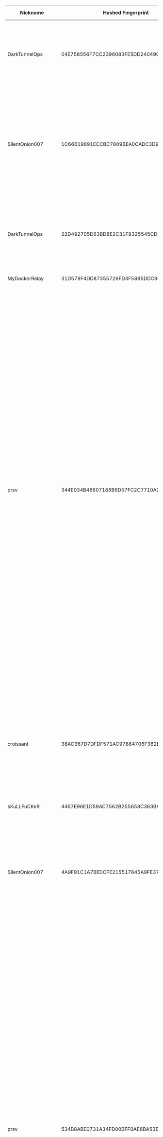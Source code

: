 | Nickname |  Hashed Fingerprint	| Or Addresses | Contact | Running | Flags | Last Seen | First Seen | Last Restarted | Advertised Bandwidth | Platform | Version | Version Status | Recommended Version | Verified hostnames | Exit policy |
|---|---|---|---|---|---|---|---|---|---|---|---|---|---|---|---|
|DarkTunnelOps | 04E758556F7CC2396083FE5DD24049059A30F7E9 | ["46.246.92.35:32768"] | email: admin@darktunnel.org | true | Exit, Fast, Running, V2Dir, Valid | 2025-08-06 18:00:00 | 2025-08-06 08:00:00 | 2025-08-05 08:01:08 | 215040 | Tor 0.4.8.17 on Linux | 0.4.8.17 | recommended | true | N/A | ["reject 0.0.0.0/8:*","reject 169.254.0.0/16:*","reject 127.0.0.0/8:*","reject 192.168.0.0/16:*","reject 10.0.0.0/8:*","reject 172.16.0.0/12:*","reject 46.246.92.35:*","accept *:80","accept *:443","accept *:465","accept *:993","reject *:*"]|
|SilentOnion007 | 1C66619891ECCBC7809BEA0CADC3D986B700BD77 | ["176.124.33.103:1723"] | tutanota.com | true | Exit, Running, V2Dir, Valid | 2025-08-06 18:00:00 | 2025-08-06 09:00:00 | 2025-08-05 08:09:03 | 0 | Tor 0.4.8.17 on Linux | 0.4.8.17 | recommended | true | N/A | ["reject 0.0.0.0/8:*","reject 169.254.0.0/16:*","reject 127.0.0.0/8:*","reject 192.168.0.0/16:*","reject 10.0.0.0/8:*","reject 172.16.0.0/12:*","reject 176.124.33.103:*","accept *:20-23","accept *:25","accept *:53","accept *:110","accept *:143","accept *:465","accept *:587","accept *:993","accept *:995","accept *:80","accept *:443","reject *:*"]|
|DarkTunnelOps | 22D492705D63BD8E2C31F9325545CDD3013B0AD2 | ["46.246.92.35:25000"] | email: admin@darktunnel.org | true | Exit, Fast, Running, V2Dir, Valid | 2025-08-06 18:00:00 | 2025-08-06 08:00:00 | 2025-08-05 08:01:41 | 125952 | Tor 0.4.8.17 on Linux | 0.4.8.17 | recommended | true | N/A | ["reject 0.0.0.0/8:*","reject 169.254.0.0/16:*","reject 127.0.0.0/8:*","reject 192.168.0.0/16:*","reject 10.0.0.0/8:*","reject 172.16.0.0/12:*","reject 46.246.92.35:*","accept *:80","accept *:443","accept *:465","accept *:993","reject *:*"]|
|MyDockerRelay | 31D579F4DD87355726FD3F5885DDC9BC618F7862 | ["83.167.224.198:9001"] | Random Person <nobody AT example dot com> | true | Running, V2Dir, Valid | 2025-08-06 18:00:00 | 2025-08-06 12:00:00 | 2025-08-06 11:46:48 | 0 | Tor 0.4.8.14 on Linux | 0.4.8.14 | recommended | true | ["83-167-224-198.static.masterinter.net"] | ["reject *:*"]|
|prsv | 344E034B48607188B6D57FC2C7710A2472415C2A | ["87.120.222.33:9200"] | email:admin[]prsv.ch url:https://prsv.ch/ proof:uri-rsa ciissversion:2 | true | Exit, Running, V2Dir, Valid | 2025-08-06 18:00:00 | 2025-08-06 05:00:00 | 2025-08-06 04:34:46 | 0 | Tor 0.4.8.17 on Linux | 0.4.8.17 | recommended | true | N/A | ["reject 0.0.0.0/8:*","reject 169.254.0.0/16:*","reject 127.0.0.0/8:*","reject 192.168.0.0/16:*","reject 10.0.0.0/8:*","reject 172.16.0.0/12:*","reject 87.120.222.33:*","accept *:43","accept *:53","accept *:79-81","accept *:194","accept *:220","accept *:389","accept *:443","accept *:531","accept *:543-544","accept *:554","accept *:563","accept *:636","accept *:706","accept *:853","accept *:873","accept *:902-904","accept *:981","accept *:989-995","accept *:1194","accept *:1220","accept *:1293","accept *:1500","accept *:1533","accept *:1677","accept *:1723","accept *:1755","accept *:1863","accept *:2082","accept *:2083","accept *:2086-2087","accept *:2095-2096","accept *:2102-2104","accept *:3128","accept *:3690","accept *:4321","accept *:4643","accept *:5050","accept *:5190","accept *:5222-5223","accept *:5228","accept *:6660-6669","accept *:6679","accept *:6697","accept *:8000","accept *:8008","accept *:8074","accept *:8080","accept *:8082","accept *:8087-8088","accept *:8332-8333","accept *:8443","accept *:8888","accept *:9418","accept *:9999","accept *:10000","accept *:11371","accept *:19294","accept *:19638","accept *:50002","accept *:64738","reject *:*"]|
|croissant | 38AC367D7DFDF571AC97884706F362EF62E632AB | ["164.132.58.8:9001","[2001:41d0:401:3000::1f88]:9001"] | N/A | false | Exit, Running, V2Dir, Valid | 2025-08-06 16:00:00 | 2025-08-06 11:00:00 | 2025-08-06 10:14:51 | 0 | Tor 0.4.8.17 on Linux | 0.4.8.17 | recommended | true | ["vps-c5048050.vps.ovh.net"] | ["reject 0.0.0.0/8:*","reject 169.254.0.0/16:*","reject 127.0.0.0/8:*","reject 192.168.0.0/16:*","reject 10.0.0.0/8:*","reject 172.16.0.0/12:*","reject 164.132.58.8:*","reject *:25","reject *:119","reject *:135-139","reject *:445","reject *:563","reject *:1214","reject *:4661-4666","reject *:6346-6429","reject *:6699","reject *:6881-6999","reject *:51413","accept *:*"]|
|sKuLLFuCKeR | 4467E96E1D59AC7562B255658C363BA16B1EDDE6 | ["220.240.20.56:5310"] | <+61411399629> | false | Running, V2Dir, Valid | 2025-08-06 16:00:00 | 2025-08-06 16:00:00 | 2025-08-06 15:46:04 | 0 | Tor 0.4.8.16 on Linux | 0.4.8.16 | recommended | true | N/A | ["reject *:*"]|
|SilentOnion007 | 4A9F91C1A7BEDCFE215517845A9FE37FCAD12DC4 | ["176.124.33.103:16000"] | tutanota.com | true | Exit, Running, V2Dir, Valid | 2025-08-06 18:00:00 | 2025-08-06 09:00:00 | 2025-08-05 08:10:44 | 0 | Tor 0.4.8.17 on Linux | 0.4.8.17 | recommended | true | N/A | ["reject 0.0.0.0/8:*","reject 169.254.0.0/16:*","reject 127.0.0.0/8:*","reject 192.168.0.0/16:*","reject 10.0.0.0/8:*","reject 172.16.0.0/12:*","reject 176.124.33.103:*","accept *:20-23","accept *:25","accept *:53","accept *:110","accept *:143","accept *:465","accept *:587","accept *:993","accept *:995","accept *:80","accept *:443","reject *:*"]|
|prsv | 534B8ABE0731A34FD00BFF0AE6BA53E168B4CECF | ["88.151.192.2:9000"] | email:admin[]prsv.ch url:https://prsv.ch/ proof:uri-rsa ciissversion:2 | true | Exit, Running, V2Dir, Valid | 2025-08-06 18:00:00 | 2025-08-06 05:00:00 | 2025-08-06 05:42:01 | 0 | Tor 0.4.8.17 on Linux | 0.4.8.17 | recommended | true | N/A | ["reject 0.0.0.0/8:*","reject 169.254.0.0/16:*","reject 127.0.0.0/8:*","reject 192.168.0.0/16:*","reject 10.0.0.0/8:*","reject 172.16.0.0/12:*","reject 88.151.192.2:*","accept *:43","accept *:53","accept *:79-81","accept *:194","accept *:220","accept *:389","accept *:443","accept *:531","accept *:543-544","accept *:554","accept *:563","accept *:636","accept *:706","accept *:853","accept *:873","accept *:902-904","accept *:981","accept *:989-995","accept *:1194","accept *:1220","accept *:1293","accept *:1500","accept *:1533","accept *:1677","accept *:1723","accept *:1755","accept *:1863","accept *:2082","accept *:2083","accept *:2086-2087","accept *:2095-2096","accept *:2102-2104","accept *:3128","accept *:3690","accept *:4321","accept *:4643","accept *:5050","accept *:5190","accept *:5222-5223","accept *:5228","accept *:6660-6669","accept *:6679","accept *:6697","accept *:8000","accept *:8008","accept *:8074","accept *:8080","accept *:8082","accept *:8087-8088","accept *:8332-8333","accept *:8443","accept *:8888","accept *:9418","accept *:9999","accept *:10000","accept *:11371","accept *:19294","accept *:19638","accept *:50002","accept *:64738","reject *:*"]|
|devnullrelay | 57A429FBBE8331ED9859AD2B39245EA170BF53EB | ["87.172.96.135:9001"] | bundle-dolly-usual@duck.com | true | Running, V2Dir, Valid | 2025-08-06 18:00:00 | 2025-08-06 16:00:00 | 2025-08-06 17:25:33 | 0 | Tor 0.4.8.16 on FreeBSD | 0.4.8.16 | recommended | true | ["p57ac6087.dip0.t-ipconnect.de"] | ["reject *:*"]|
|prsv | 5BB49CCA3D835D044160D3E65CD8AF7A5D5C8966 | ["88.151.192.2:9200"] | email:admin[]prsv.ch url:https://prsv.ch/ proof:uri-rsa ciissversion:2 | true | Exit, Running, V2Dir, Valid | 2025-08-06 18:00:00 | 2025-08-06 05:00:00 | 2025-08-06 05:43:25 | 0 | Tor 0.4.8.17 on Linux | 0.4.8.17 | recommended | true | N/A | ["reject 0.0.0.0/8:*","reject 169.254.0.0/16:*","reject 127.0.0.0/8:*","reject 192.168.0.0/16:*","reject 10.0.0.0/8:*","reject 172.16.0.0/12:*","reject 88.151.192.2:*","accept *:43","accept *:53","accept *:79-81","accept *:194","accept *:220","accept *:389","accept *:443","accept *:531","accept *:543-544","accept *:554","accept *:563","accept *:636","accept *:706","accept *:853","accept *:873","accept *:902-904","accept *:981","accept *:989-995","accept *:1194","accept *:1220","accept *:1293","accept *:1500","accept *:1533","accept *:1677","accept *:1723","accept *:1755","accept *:1863","accept *:2082","accept *:2083","accept *:2086-2087","accept *:2095-2096","accept *:2102-2104","accept *:3128","accept *:3690","accept *:4321","accept *:4643","accept *:5050","accept *:5190","accept *:5222-5223","accept *:5228","accept *:6660-6669","accept *:6679","accept *:6697","accept *:8000","accept *:8008","accept *:8074","accept *:8080","accept *:8082","accept *:8087-8088","accept *:8332-8333","accept *:8443","accept *:8888","accept *:9418","accept *:9999","accept *:10000","accept *:11371","accept *:19294","accept *:19638","accept *:50002","accept *:64738","reject *:*"]|
|DarkTunnelOps | 5D601165ED806178A616CC043B80A82A08F7510F | ["46.246.92.35:22000"] | email: admin@darktunnel.org | true | Exit, Fast, Running, V2Dir, Valid | 2025-08-06 18:00:00 | 2025-08-06 09:00:00 | 2025-08-05 07:58:54 | 265216 | Tor 0.4.8.17 on Linux | 0.4.8.17 | recommended | true | N/A | ["reject 0.0.0.0/8:*","reject 169.254.0.0/16:*","reject 127.0.0.0/8:*","reject 192.168.0.0/16:*","reject 10.0.0.0/8:*","reject 172.16.0.0/12:*","reject 46.246.92.35:*","accept *:80","accept *:443","accept *:465","accept *:993","reject *:*"]|
|SilentOnion007 | 60A14BD09083FDCA23DC7D3FD4E77437100C0D9C | ["176.124.33.103:33333"] | tutanota.com | true | Exit, Fast, Running, V2Dir, Valid | 2025-08-06 18:00:00 | 2025-08-06 09:00:00 | 2025-08-05 08:11:17 | 244736 | Tor 0.4.8.17 on Linux | 0.4.8.17 | recommended | true | N/A | ["reject 0.0.0.0/8:*","reject 169.254.0.0/16:*","reject 127.0.0.0/8:*","reject 192.168.0.0/16:*","reject 10.0.0.0/8:*","reject 172.16.0.0/12:*","reject 176.124.33.103:*","accept *:20-23","accept *:25","accept *:53","accept *:110","accept *:143","accept *:465","accept *:587","accept *:993","accept *:995","accept *:80","accept *:443","reject *:*"]|
|lanivtsiRelay | 62395675B7FB54361F067E78B6AF33387CC94776 | ["72.230.98.56:443"] | wayker@mail.ru | true | Running, V2Dir, Valid | 2025-08-06 18:00:00 | 2025-08-06 05:00:00 | 2025-08-06 04:39:19 | 0 | Tor 0.4.8.17 on Linux | 0.4.8.17 | recommended | true | ["syn-072-230-098-056.res.spectrum.com"] | ["reject *:*"]|
|Unnamed | 6346D656D78C46229118B803F8EA3B8E7E4BEEA8 | ["45.135.180.92:443"] | exitnodeop+5d7a@proton.me | true | Exit, Running, V2Dir, Valid | 2025-08-06 18:00:00 | 2025-08-06 12:00:00 | 2025-08-06 17:50:14 | 0 | Tor 0.4.8.16 on OpenBSD | 0.4.8.16 | recommended | true | ["tor-exit.this-host-is-a-tor-exit-relay.5d7a.838089.xyz"] | ["reject 0.0.0.0/8:*","reject 169.254.0.0/16:*","reject 127.0.0.0/8:*","reject 192.168.0.0/16:*","reject 10.0.0.0/8:*","reject 172.16.0.0/12:*","reject 45.135.180.92:*","reject *:25","reject *:119","reject *:135-139","reject *:445","reject *:563","reject *:1214","reject *:4661-4666","reject *:6346-6429","reject *:6699","reject *:6881-6999","accept *:*"]|
|DarkTunnelOps | 705AEDC0F87F651BA1ADA1BCC330BA522D2FF7B4 | ["46.246.92.35:12345"] | email: admin@darktunnel.org | true | Exit, Running, V2Dir, Valid | 2025-08-06 18:00:00 | 2025-08-06 08:00:00 | 2025-08-05 07:58:20 | 0 | Tor 0.4.8.17 on Linux | 0.4.8.17 | recommended | true | N/A | ["reject 0.0.0.0/8:*","reject 169.254.0.0/16:*","reject 127.0.0.0/8:*","reject 192.168.0.0/16:*","reject 10.0.0.0/8:*","reject 172.16.0.0/12:*","reject 46.246.92.35:*","accept *:80","accept *:443","accept *:465","accept *:993","reject *:*"]|
|SilentOnion007 | 720305165F19C0B1517945A473C1A87E22D8C178 | ["176.124.33.103:1194"] | tutanota.com | true | Exit, Fast, Running, V2Dir, Valid | 2025-08-06 18:00:00 | 2025-08-06 08:00:00 | 2025-08-05 08:09:37 | 226304 | Tor 0.4.8.17 on Linux | 0.4.8.17 | recommended | true | N/A | ["reject 0.0.0.0/8:*","reject 169.254.0.0/16:*","reject 127.0.0.0/8:*","reject 192.168.0.0/16:*","reject 10.0.0.0/8:*","reject 172.16.0.0/12:*","reject 176.124.33.103:*","accept *:20-23","accept *:25","accept *:53","accept *:110","accept *:143","accept *:465","accept *:587","accept *:993","accept *:995","accept *:80","accept *:443","reject *:*"]|
|SilentOnion007 | 81EAB06A4B8E55DE967458D1DE73529A23769C3F | ["176.124.33.103:19999"] | tutanota.com | true | Exit, Fast, Running, V2Dir, Valid | 2025-08-06 18:00:00 | 2025-08-06 08:00:00 | 2025-08-05 08:12:25 | 155648 | Tor 0.4.8.17 on Linux | 0.4.8.17 | recommended | true | N/A | ["reject 0.0.0.0/8:*","reject 169.254.0.0/16:*","reject 127.0.0.0/8:*","reject 192.168.0.0/16:*","reject 10.0.0.0/8:*","reject 172.16.0.0/12:*","reject 176.124.33.103:*","accept *:20-23","accept *:25","accept *:53","accept *:110","accept *:143","accept *:465","accept *:587","accept *:993","accept *:995","accept *:80","accept *:443","reject *:*"]|
|prsv | 8D46D1DF27D17BAEB650FAA20FCD5354C676D750 | ["88.151.192.2:9100"] | email:admin[]prsv.ch url:https://prsv.ch/ proof:uri-rsa ciissversion:2 | true | Exit, Running, V2Dir, Valid | 2025-08-06 18:00:00 | 2025-08-06 05:00:00 | 2025-08-06 05:42:41 | 0 | Tor 0.4.8.17 on Linux | 0.4.8.17 | recommended | true | N/A | ["reject 0.0.0.0/8:*","reject 169.254.0.0/16:*","reject 127.0.0.0/8:*","reject 192.168.0.0/16:*","reject 10.0.0.0/8:*","reject 172.16.0.0/12:*","reject 88.151.192.2:*","accept *:43","accept *:53","accept *:79-81","accept *:194","accept *:220","accept *:389","accept *:443","accept *:531","accept *:543-544","accept *:554","accept *:563","accept *:636","accept *:706","accept *:853","accept *:873","accept *:902-904","accept *:981","accept *:989-995","accept *:1194","accept *:1220","accept *:1293","accept *:1500","accept *:1533","accept *:1677","accept *:1723","accept *:1755","accept *:1863","accept *:2082","accept *:2083","accept *:2086-2087","accept *:2095-2096","accept *:2102-2104","accept *:3128","accept *:3690","accept *:4321","accept *:4643","accept *:5050","accept *:5190","accept *:5222-5223","accept *:5228","accept *:6660-6669","accept *:6679","accept *:6697","accept *:8000","accept *:8008","accept *:8074","accept *:8080","accept *:8082","accept *:8087-8088","accept *:8332-8333","accept *:8443","accept *:8888","accept *:9418","accept *:9999","accept *:10000","accept *:11371","accept *:19294","accept *:19638","accept *:50002","accept *:64738","reject *:*"]|
|SilentOnion007 | 90145478FFDEEBC89BD6B714E2D185E45A3F41D0 | ["176.124.33.103:8888"] | tutanota.com | true | Exit, Fast, Running, V2Dir, Valid | 2025-08-06 18:00:00 | 2025-08-06 08:00:00 | 2025-08-05 08:10:10 | 257024 | Tor 0.4.8.17 on Linux | 0.4.8.17 | recommended | true | N/A | ["reject 0.0.0.0/8:*","reject 169.254.0.0/16:*","reject 127.0.0.0/8:*","reject 192.168.0.0/16:*","reject 10.0.0.0/8:*","reject 172.16.0.0/12:*","reject 176.124.33.103:*","accept *:20-23","accept *:25","accept *:53","accept *:110","accept *:143","accept *:465","accept *:587","accept *:993","accept *:995","accept *:80","accept *:443","reject *:*"]|
|DarkTunnelOps | 981BDA1BF31E2A473ED8DC63551AB9DE49E4A1AE | ["46.246.92.35:34567"] | email: admin@darktunnel.org | true | Exit, Running, V2Dir, Valid | 2025-08-06 18:00:00 | 2025-08-06 09:00:00 | 2025-08-05 07:59:27 | 0 | Tor 0.4.8.17 on Linux | 0.4.8.17 | recommended | true | N/A | ["reject 0.0.0.0/8:*","reject 169.254.0.0/16:*","reject 127.0.0.0/8:*","reject 192.168.0.0/16:*","reject 10.0.0.0/8:*","reject 172.16.0.0/12:*","reject 46.246.92.35:*","accept *:80","accept *:443","accept *:465","accept *:993","reject *:*"]|
|prsv | ABA3F7481F9A03857190A4BD8D3E13C776793C06 | ["88.151.192.2:9300"] | email:admin[]prsv.ch url:https://prsv.ch/ proof:uri-rsa ciissversion:2 | true | Exit, Running, V2Dir, Valid | 2025-08-06 18:00:00 | 2025-08-06 05:00:00 | 2025-08-06 05:44:05 | 0 | Tor 0.4.8.17 on Linux | 0.4.8.17 | recommended | true | N/A | ["reject 0.0.0.0/8:*","reject 169.254.0.0/16:*","reject 127.0.0.0/8:*","reject 192.168.0.0/16:*","reject 10.0.0.0/8:*","reject 172.16.0.0/12:*","reject 88.151.192.2:*","accept *:43","accept *:53","accept *:79-81","accept *:194","accept *:220","accept *:389","accept *:443","accept *:531","accept *:543-544","accept *:554","accept *:563","accept *:636","accept *:706","accept *:853","accept *:873","accept *:902-904","accept *:981","accept *:989-995","accept *:1194","accept *:1220","accept *:1293","accept *:1500","accept *:1533","accept *:1677","accept *:1723","accept *:1755","accept *:1863","accept *:2082","accept *:2083","accept *:2086-2087","accept *:2095-2096","accept *:2102-2104","accept *:3128","accept *:3690","accept *:4321","accept *:4643","accept *:5050","accept *:5190","accept *:5222-5223","accept *:5228","accept *:6660-6669","accept *:6679","accept *:6697","accept *:8000","accept *:8008","accept *:8074","accept *:8080","accept *:8082","accept *:8087-8088","accept *:8332-8333","accept *:8443","accept *:8888","accept *:9418","accept *:9999","accept *:10000","accept *:11371","accept *:19294","accept *:19638","accept *:50002","accept *:64738","reject *:*"]|
|SilentOnion007 | AEB76E25737B3AF1203AAD55D9036460CDD2009A | ["176.124.33.103:6667"] | tutanota.com | true | Exit, Running, V2Dir, Valid | 2025-08-06 18:00:00 | 2025-08-06 08:00:00 | 2025-08-05 08:08:30 | 0 | Tor 0.4.8.17 on Linux | 0.4.8.17 | recommended | true | N/A | ["reject 0.0.0.0/8:*","reject 169.254.0.0/16:*","reject 127.0.0.0/8:*","reject 192.168.0.0/16:*","reject 10.0.0.0/8:*","reject 172.16.0.0/12:*","reject 176.124.33.103:*","accept *:20-23","accept *:25","accept *:53","accept *:110","accept *:143","accept *:465","accept *:587","accept *:993","accept *:995","accept *:80","accept *:443","reject *:*"]|
|prsv | B17B88B1CD132D713B4B70366D61DA2C41A1ACC5 | ["87.120.222.33:9100"] | email:admin[]prsv.ch url:https://prsv.ch/ proof:uri-rsa ciissversion:2 | true | Exit, Running, V2Dir, Valid | 2025-08-06 18:00:00 | 2025-08-06 05:00:00 | 2025-08-06 04:34:43 | 0 | Tor 0.4.8.17 on Linux | 0.4.8.17 | recommended | true | N/A | ["reject 0.0.0.0/8:*","reject 169.254.0.0/16:*","reject 127.0.0.0/8:*","reject 192.168.0.0/16:*","reject 10.0.0.0/8:*","reject 172.16.0.0/12:*","reject 87.120.222.33:*","accept *:43","accept *:53","accept *:79-81","accept *:194","accept *:220","accept *:389","accept *:443","accept *:531","accept *:543-544","accept *:554","accept *:563","accept *:636","accept *:706","accept *:853","accept *:873","accept *:902-904","accept *:981","accept *:989-995","accept *:1194","accept *:1220","accept *:1293","accept *:1500","accept *:1533","accept *:1677","accept *:1723","accept *:1755","accept *:1863","accept *:2082","accept *:2083","accept *:2086-2087","accept *:2095-2096","accept *:2102-2104","accept *:3128","accept *:3690","accept *:4321","accept *:4643","accept *:5050","accept *:5190","accept *:5222-5223","accept *:5228","accept *:6660-6669","accept *:6679","accept *:6697","accept *:8000","accept *:8008","accept *:8074","accept *:8080","accept *:8082","accept *:8087-8088","accept *:8332-8333","accept *:8443","accept *:8888","accept *:9418","accept *:9999","accept *:10000","accept *:11371","accept *:19294","accept *:19638","accept *:50002","accept *:64738","reject *:*"]|
|MyDockerRelay | B80E90CFE434CDBA15AAA387FD404CD5426DF80C | ["83.167.224.198:9001"] | Random Person <nobody AT example dot com> | false | Running, V2Dir, Valid | 2025-08-06 12:00:00 | 2025-08-06 12:00:00 | 2025-08-06 11:22:51 | 0 | Tor 0.4.8.14 on Linux | 0.4.8.14 | recommended | true | ["83-167-224-198.static.masterinter.net"] | ["reject *:*"]|
|sKuLLFuCKeR | BD912F350602821E2609F3D619A8311279F809DE | ["220.240.20.56:5310"] | <+61411399629> | false | Running, V2Dir, Valid | 2025-08-06 06:00:00 | 2025-08-06 01:00:00 | 2025-08-06 08:42:34 | 0 | Tor 0.4.8.16 on Linux | 0.4.8.16 | recommended | true | N/A | ["reject *:*"]|
|prsv | DD8087B74C736C51013BA69635A11F0642F8E51F | ["87.120.222.33:9300"] | email:admin[]prsv.ch url:https://prsv.ch/ proof:uri-rsa ciissversion:2 | true | Exit, Running, V2Dir, Valid | 2025-08-06 18:00:00 | 2025-08-06 05:00:00 | 2025-08-06 04:34:50 | 0 | Tor 0.4.8.17 on Linux | 0.4.8.17 | recommended | true | N/A | ["reject 0.0.0.0/8:*","reject 169.254.0.0/16:*","reject 127.0.0.0/8:*","reject 192.168.0.0/16:*","reject 10.0.0.0/8:*","reject 172.16.0.0/12:*","reject 87.120.222.33:*","accept *:43","accept *:53","accept *:79-81","accept *:194","accept *:220","accept *:389","accept *:443","accept *:531","accept *:543-544","accept *:554","accept *:563","accept *:636","accept *:706","accept *:853","accept *:873","accept *:902-904","accept *:981","accept *:989-995","accept *:1194","accept *:1220","accept *:1293","accept *:1500","accept *:1533","accept *:1677","accept *:1723","accept *:1755","accept *:1863","accept *:2082","accept *:2083","accept *:2086-2087","accept *:2095-2096","accept *:2102-2104","accept *:3128","accept *:3690","accept *:4321","accept *:4643","accept *:5050","accept *:5190","accept *:5222-5223","accept *:5228","accept *:6660-6669","accept *:6679","accept *:6697","accept *:8000","accept *:8008","accept *:8074","accept *:8080","accept *:8082","accept *:8087-8088","accept *:8332-8333","accept *:8443","accept *:8888","accept *:9418","accept *:9999","accept *:10000","accept *:11371","accept *:19294","accept *:19638","accept *:50002","accept *:64738","reject *:*"]|
|prsv | E023221DF59B91D31BE26911B013DD49C356F6E8 | ["87.120.222.33:9000"] | email:admin[]prsv.ch url:https://prsv.ch/ proof:uri-rsa ciissversion:2 | true | Exit, Running, V2Dir, Valid | 2025-08-06 18:00:00 | 2025-08-06 05:00:00 | 2025-08-06 04:34:41 | 0 | Tor 0.4.8.17 on Linux | 0.4.8.17 | recommended | true | N/A | ["reject 0.0.0.0/8:*","reject 169.254.0.0/16:*","reject 127.0.0.0/8:*","reject 192.168.0.0/16:*","reject 10.0.0.0/8:*","reject 172.16.0.0/12:*","reject 87.120.222.33:*","accept *:43","accept *:53","accept *:79-81","accept *:194","accept *:220","accept *:389","accept *:443","accept *:531","accept *:543-544","accept *:554","accept *:563","accept *:636","accept *:706","accept *:853","accept *:873","accept *:902-904","accept *:981","accept *:989-995","accept *:1194","accept *:1220","accept *:1293","accept *:1500","accept *:1533","accept *:1677","accept *:1723","accept *:1755","accept *:1863","accept *:2082","accept *:2083","accept *:2086-2087","accept *:2095-2096","accept *:2102-2104","accept *:3128","accept *:3690","accept *:4321","accept *:4643","accept *:5050","accept *:5190","accept *:5222-5223","accept *:5228","accept *:6660-6669","accept *:6679","accept *:6697","accept *:8000","accept *:8008","accept *:8074","accept *:8080","accept *:8082","accept *:8087-8088","accept *:8332-8333","accept *:8443","accept *:8888","accept *:9418","accept *:9999","accept *:10000","accept *:11371","accept *:19294","accept *:19638","accept *:50002","accept *:64738","reject *:*"]|
|SilentOnion007 | E5906C71034B33DFD6C97C761ABFD1DFE57D8329 | ["176.124.33.103:1812"] | tutanota.com | true | Exit, Fast, Running, V2Dir, Valid | 2025-08-06 18:00:00 | 2025-08-06 08:00:00 | 2025-08-05 08:11:51 | 263168 | Tor 0.4.8.17 on Linux | 0.4.8.17 | recommended | true | N/A | ["reject 0.0.0.0/8:*","reject 169.254.0.0/16:*","reject 127.0.0.0/8:*","reject 192.168.0.0/16:*","reject 10.0.0.0/8:*","reject 172.16.0.0/12:*","reject 176.124.33.103:*","accept *:20-23","accept *:25","accept *:53","accept *:110","accept *:143","accept *:465","accept *:587","accept *:993","accept *:995","accept *:80","accept *:443","reject *:*"]|
|NoFedsHere | F1F95F55837C6815799E9090D852E814D22CE75F | ["217.160.208.174:8080"] | N/A | true | Running, V2Dir, Valid | 2025-08-06 18:00:00 | 2025-08-06 15:00:00 | 2025-08-06 14:31:42 | 0 | Tor 0.4.8.17 on Linux | 0.4.8.17 | recommended | true | ["ip217-160-208-174.pbiaas.com"] | ["reject *:*"]|
|FreedomOnPort9001 | F3FEE9F45D9B49810F5A96D853F705F32FB5BE74 | ["66.176.115.175:9001"] | Return_Viper@proton.me | true | Running, V2Dir, Valid | 2025-08-06 18:00:00 | 2025-08-06 05:00:00 | 2025-08-06 14:58:51 | 0 | Tor 0.4.8.17 on Linux | 0.4.8.17 | recommended | true | ["c-66-176-115-175.hsd1.fl.comcast.net"] | ["reject *:*"]|
|DarkTunnelOps | F71EF6613C5CDC937A6455B2FC7B8EADAF02D6E7 | ["46.246.92.35:30000"] | email: admin@darktunnel.org | true | Exit, Fast, Running, V2Dir, Valid | 2025-08-06 18:00:00 | 2025-08-06 09:00:00 | 2025-08-05 08:02:15 | 233472 | Tor 0.4.8.17 on Linux | 0.4.8.17 | recommended | true | N/A | ["reject 0.0.0.0/8:*","reject 169.254.0.0/16:*","reject 127.0.0.0/8:*","reject 192.168.0.0/16:*","reject 10.0.0.0/8:*","reject 172.16.0.0/12:*","reject 46.246.92.35:*","accept *:80","accept *:443","accept *:465","accept *:993","reject *:*"]|
